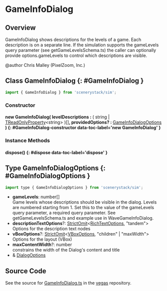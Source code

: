 # GameInfoDialog

## Overview

GameInfoDialog shows descriptions for the levels of a game.  Each description is on a separate line.
If the simulation supports the gameLevels query parameter (see getGameLevelsSchema.ts) the caller
can optionally provide options.gameLevels to control which descriptions are visible.

@author Chris Malley (PixelZoom, Inc.)

## Class GameInfoDialog {: #GameInfoDialog }


```js
import { GameInfoDialog } from 'scenerystack/sim';
```
### Constructor

#### new GameInfoDialog( levelDescriptions : <span style="font-weight: 400;">( <span style="color: hsla(calc(var(--md-hue) + 180deg),80%,40%,1);">string</span> | [TReadOnlyProperty](../axon/TReadOnlyProperty.md)&lt;<span style="color: hsla(calc(var(--md-hue) + 180deg),80%,40%,1);">string</span>&gt; )[]</span>, providedOptions? : <span style="font-weight: 400;">[GameInfoDialogOptions](../sim/GameInfoDialog.md#GameInfoDialogOptions)</span> ) {: #GameInfoDialog-constructor data-toc-label='new GameInfoDialog' }

### Instance Methods

#### dispose() {: #dispose data-toc-label='dispose' }



## Type GameInfoDialogOptions {: #GameInfoDialogOptions }


```js
import type { GameInfoDialogOptions } from 'scenerystack/sim';
```


- **gameLevels**: <span style="color: hsla(calc(var(--md-hue) + 180deg),80%,40%,1);">number</span>[]
<br>  Game levels whose descriptions should be visible in the dialog. Levels are numbered starting from 1.
  Set this to the value of the gameLevels query parameter, a required query parameter.
  See getGameLevelsSchema.ts and example use in WaveGameInfoDialog.
- **descriptionTextOptions**?: [StrictOmit](../phet-core/StrictOmit.md)&lt;[RichTextOptions](../scenery/RichText.md#RichTextOptions), "tandem"&gt;
<br>  Options for the description text nodes
- **vBoxOptions**?: [StrictOmit](../phet-core/StrictOmit.md)&lt;[VBoxOptions](../scenery/VBox.md#VBoxOptions), "children" | "maxWidth"&gt;
<br>  Options for the layout (VBox)
- **maxContentWidth**?: <span style="color: hsla(calc(var(--md-hue) + 180deg),80%,40%,1);">number</span>
<br>  constrains the width of the Dialog's content and title
- &amp; [DialogOptions](../sim/Dialog.md#DialogOptions)




## Source Code

See the source for [GameInfoDialog.ts](https://github.com/phetsims/vegas/blob/main/js/GameInfoDialog.ts) in the [vegas](https://github.com/phetsims/vegas) repository.
